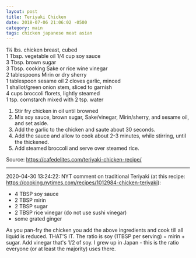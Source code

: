 ```yaml
---
layout: post
title: Teriyaki Chicken
date: 2018-07-06 21:06:02 -0500
category: main
tags: chicken japanese meat asian
---
```

<div class="wprm-recipe-ingredients-container">
<div class="wprm-recipe-ingredient-group">
  
<span class="wprm-recipe-ingredient-amount">1¼</span> lbs. <span class="wprm-recipe-ingredient-unit">chicken breast</span>, cubed  
<span class="wprm-recipe-ingredient-amount">1</span> Tbsp. <span class="wprm-recipe-ingredient-unit">vegetable oil</span><span class="wprm-recipe-ingredient-name">
</span><span class="wprm-recipe-ingredient-amount">1/4</span> <span class="wprm-recipe-ingredient-unit">cup</span><span class="wprm-recipe-ingredient-name"> soy sauce  
</span><span class="wprm-recipe-ingredient-amount">3</span> Tbsp. <span class="wprm-recipe-ingredient-name">brown sugar  
</span><span class="wprm-recipe-ingredient-amount">3</span> Tbsp. cooking Sake or rice wine vinegar  
<span class="wprm-recipe-ingredient-amount">2</span> <span class="wprm-recipe-ingredient-unit">tablespoons</span> <span class="wprm-recipe-ingredient-name">Mirin</span> <span class="wprm-recipe-ingredient-notes">or dry sherry  
</span><span class="wprm-recipe-ingredient-amount">1</span> <span class="wprm-recipe-ingredient-unit">tablespoon</span> <span class="wprm-recipe-ingredient-name">sesame oil</span><span class="wprm-recipe-ingredient-notes">
</span><span class="wprm-recipe-ingredient-amount">2</span> <span class="wprm-recipe-ingredient-unit">cloves garlic, minced  
</span><span class="wprm-recipe-ingredient-amount">1</span> <span class="wprm-recipe-ingredient-name">shallot/green onion stem,</span> <span class="wprm-recipe-ingredient-notes">sliced to garnish  
</span><span class="wprm-recipe-ingredient-amount">4</span> <span class="wprm-recipe-ingredient-unit">cups</span> <span class="wprm-recipe-ingredient-name">broccoli florets,</span> <span class="wprm-recipe-ingredient-notes">lightly steamed  
</span><span class="wprm-recipe-ingredient-amount">1</span> <span class="wprm-recipe-ingredient-unit">tsp.</span> <span class="wprm-recipe-ingredient-name">cornstarch</span> <span class="wprm-recipe-ingredient-notes">mixed with 2 tsp. water</span>
  
</div>
</div>
<ol>
 	<li>Stir fry chicken in oil until browned</li>
 	<li>Mix soy sauce, brown sugar, Sake/vinegar, Mirin/sherry, and sesame oil, and set aside.</li>
 	<li>Add the garlic to the chicken and saute about 30 seconds.</li>
 	<li>Add the sauce and allow to cook about 2-3 minutes, while stirring, until the thickened.</li>
 	<li>Add steamed broccoli and serve over steamed rice.</li>
</ol>
Source: <a href="https://cafedelites.com/teriyaki-chicken-recipe/">https://cafedelites.com/teriyaki-chicken-recipe/</a>

---

2020-04-30 13:24:22: NYT comment on traditional Teriyaki (at this recipe:
<https://cooking.nytimes.com/recipes/1012984-chicken-teriyaki>):

* 4 TBSP soy sauce
* 2 TBSP mirin
* 2 TBSP sugar
* 2 TBSP rice vinegar (do not use sushi vinegar)
* some grated ginger

As you pan-fry the chicken you add the above ingredients and cook till all liquid is
reduced. THAT'S IT. The ratio is soy (1TBSP per serving) = mirin + sugar. Add
vinegar that's 1/2 of soy. I grew up in Japan - this is the ratio everyone (or at
least the majority) uses there.
